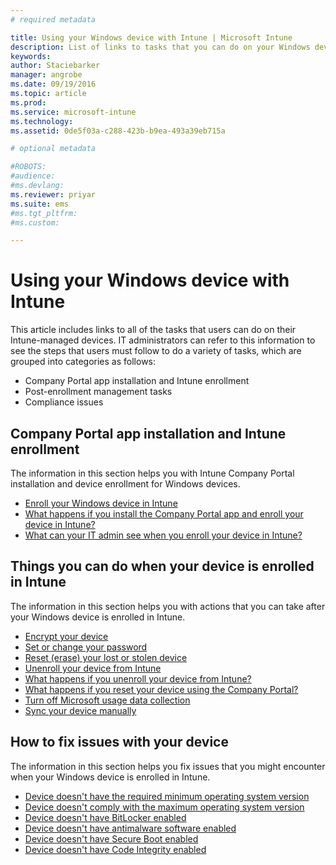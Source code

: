 ```yaml
---
# required metadata

title: Using your Windows device with Intune | Microsoft Intune
description: List of links to tasks that you can do on your Windows device when the device is enrolled in Intune
keywords:
author: Staciebarker
manager: angrobe
ms.date: 09/19/2016
ms.topic: article
ms.prod:
ms.service: microsoft-intune
ms.technology:
ms.assetid: 0de5f03a-c288-423b-b9ea-493a39eb715a

# optional metadata

#ROBOTS:
#audience:
#ms.devlang:
ms.reviewer: priyar
ms.suite: ems
#ms.tgt_pltfrm:
#ms.custom:

---
```


# Using your Windows device with Intune

This article includes links to all of the tasks that users can do on their Intune-managed devices. IT administrators can refer to this information to see the steps that users must follow to do a variety of tasks, which are grouped into categories as follows:
- Company Portal app installation and Intune enrollment
- Post-enrollment management tasks
- Compliance issues

## Company Portal app installation and Intune enrollment

The information in this section helps you with Intune Company Portal installation and device enrollment for Windows devices.

- [Enroll your Windows device in Intune](enroll-your-device-in-intune-windows.md)
- [What happens if you install the Company Portal app and enroll your device in Intune?](what-happens-if-you-install-the-company-portal-app-and-enroll-your-device-in-intune-windows.md)
- [What can your IT admin see when you enroll your device in Intune?](what-can-your-it-administrator-see-when-you-enroll-your-device-in-intune-windows.md)

## Things you can do when your device is enrolled in Intune

The information in this section helps you with actions that you can take after your Windows device is enrolled in Intune.

- [Encrypt your device](encrypt-your-device-windows.md)
- [Set or change your password](set-or-change-your-password-windows.md)
- [Reset (erase) your lost or stolen device](reset-erase-your-lost-or-stolen-device-windows.md)
- [Unenroll your device from Intune](unenroll-your-device-from-intune-windows.md)
- [What happens if you unenroll your device from Intune?](what-happens-if-you-unenroll-your-device-from-intune-windows.md)
- [What happens if you reset your device using the Company Portal?](what-happens-if-you-reset-your-device-using-the-company-portal-windows.md)
- [Turn off Microsoft usage data collection](turn-off-microsoft-usage-data-collection-windows.md)
- [Sync your device manually](sync-your-device-manually-windows.md)

## How to fix issues with your device

The information in this section helps you fix issues that you might encounter when your Windows device is enrolled in Intune.

- [Device doesn't have the required minimum operating system version](device-doesnt-have-the-required-minimum-operating-system-version-windows.md)
- [Device doesn't comply with the maximum operating system version](device-doesnt-comply-with-maximum-operating-system-version-windows.md)
- [Device doesn't have BitLocker enabled](device-doesnt-have-bitlocker-enabled-windows.md)
- [Device doesn't have antimalware software enabled](device-doesnt-have-antimalware-software-enabled-windows.md)
- [Device doesn't have Secure Boot enabled](device-doesnt-have-secure-boot-enabled-windows.md)
- [Device doesn't have Code Integrity enabled](device-doesnt-have-code-integrity-enabled-windows.md)
